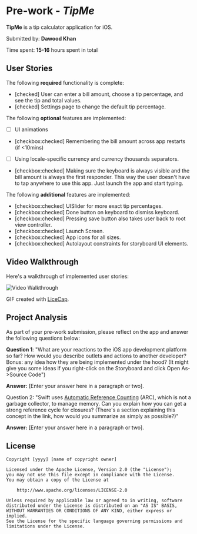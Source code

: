 # Pre-work - *TipMe*

**TipMe** is a tip calculator application for iOS.

Submitted by: **Dawood Khan**

Time spent: **15-16** hours spent in total

## User Stories

The following **required** functionality is complete:

* [checked] User can enter a bill amount, choose a tip percentage, and see the tip and total values.
* [checked] Settings page to change the default tip percentage.

The following **optional** features are implemented:
* [ ] UI animations
* [checkbox:checked] Remembering the bill amount across app restarts (if <10mins)
* [ ] Using locale-specific currency and currency thousands separators.
* [checkbox:checked] Making sure the keyboard is always visible and the bill amount is always the first responder. This way the user doesn't have to tap anywhere to use this app. Just launch the app and start typing.

The following **additional** features are implemented:

- [checkbox:checked] UISlider for more exact tip percentages.
- [checkbox:checked] Done button on keyboard to dismiss keyboard.
- [checkbox:checked] Pressing save button also takes user back to root view controller.
- [checkbox:checked] Launch Screen.
- [checkbox:checked] App icons for all sizes.
- [checkbox:checked] Autolayout constraints for storyboard UI elements.



## Video Walkthrough 

Here's a walkthrough of implemented user stories:

<img src='http://imgur.com/a/VbDZB' title='Video Walkthrough' width='' alt='Video Walkthrough' />

GIF created with [LiceCap](http://www.cockos.com/licecap/).

## Project Analysis

As part of your pre-work submission, please reflect on the app and answer the following questions below:

**Question 1**: "What are your reactions to the iOS app development platform so far? How would you describe outlets and actions to another developer? Bonus: any idea how they are being implemented under the hood? (It might give you some ideas if you right-click on the Storyboard and click Open As->Source Code")

**Answer:** [Enter your answer here in a paragraph or two].

Question 2: "Swift uses [Automatic Reference Counting](https://developer.apple.com/library/content/documentation/Swift/Conceptual/Swift_Programming_Language/AutomaticReferenceCounting.html#//apple_ref/doc/uid/TP40014097-CH20-ID49) (ARC), which is not a garbage collector, to manage memory. Can you explain how you can get a strong reference cycle for closures? (There's a section explaining this concept in the link, how would you summarize as simply as possible?)"

**Answer:** [Enter your answer here in a paragraph or two].


## License

    Copyright [yyyy] [name of copyright owner]

    Licensed under the Apache License, Version 2.0 (the "License");
    you may not use this file except in compliance with the License.
    You may obtain a copy of the License at

        http://www.apache.org/licenses/LICENSE-2.0

    Unless required by applicable law or agreed to in writing, software
    distributed under the License is distributed on an "AS IS" BASIS,
    WITHOUT WARRANTIES OR CONDITIONS OF ANY KIND, either express or implied.
    See the License for the specific language governing permissions and
    limitations under the License.
